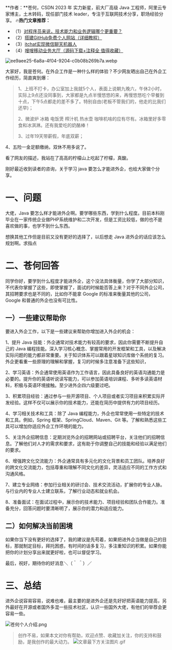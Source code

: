**作者：**苍何，CSDN 2023 年 实力新星，前大厂高级 Java 工程师，阿里云专家博主，土木转码，现任部门技术 leader，专注于互联网技术分享，职场经验分享。
🔥**热门文章推荐：**

- （1）[对程序员来说，技术能力和业务逻辑哪个更重要？](https://canghe.blog.csdn.net/article/details/133632205?spm=1001.2014.3001.5502)
- （2）[搭建GitHub免费个人网站（详细教程）](https://canghe.blog.csdn.net/article/details/95392429?spm=1001.2014.3001.5502)
- （3）[itchat实现微信聊天机器人](https://canghe.blog.csdn.net/article/details/92232985?spm=1001.2014.3001.5502)
- （4）[嗖嗖移动业务大厅（源码下载+注释全 值得收藏）](https://canghe.blog.csdn.net/article/details/83204418?spm=1001.2014.3001.5502)

![ee9aee25-6a8a-4f04-9204-c0b08b269b7a.webp](https://cdn.nlark.com/yuque/0/2023/webp/29495295/1698987283768-339eec23-5aa4-40ea-89db-e84b2d8f4baa.webp#averageHue=%238b8a7e&clientId=ue5de7fd5-74e4-4&from=drop&id=u4e6c45b4&originHeight=1024&originWidth=1792&originalType=binary&ratio=2&rotation=0&showTitle=false&size=277218&status=done&style=none&taskId=u045981b0-419f-4902-af94-2cab3d20edb&title=)

大家好，我是苍何。在外企工作是一种什么样的体验？不少网友晒出自己在外企工作经历，简直爽到爆：
> 1、上班不打卡，办公室加上我就5个人，表面上说朝九晚六，午休2小时，实际上9点还没同事到，大家都是九点半慢悠悠的来，再慢悠悠吃个早餐到十点，下午5点都走的差不多了。特别自由(老板不管我们的，他走的比我们还早)；
> 
> 2、微波炉 冰箱 电饭煲 榨汁机 热水壶 咖啡机啥的应有尽有。冰箱里好多零食和冰淇淋。还有我爱吃的奶酪棒！
> 
> 3、过年19天带薪假，年底双薪；
> 
4、五险一金足额缴纳，双休不用多说了。


看了网友的描述，我站在了高高的柠檬山上吃起了柠檬，真酸。

刚好最近收到读者的咨询，关于学习 java 要怎么才能进外企，也给大家做个分享。

# 一、问题

大佬，Java 要怎么样才能进外企啊。要学哪些东西，学到什么程度。目前本科刚毕业在一家传统企业做PHP系统维护和二次开发，但是工资比较低，做的也不是喜欢做的事，也学不到什么东西。

想换其他工作但是目前又没有更好的选择了，以后想走 Java 进外企的话应该怎么规划啊。求指点

# 二、苍何回答

同学你好，要学到什么程度才能进外企，这个没法具体衡量，你学了大部分知识，不代表你掌握了这些，即使掌握了，面试的时候能否答上来？对于不同外企公司，其招聘要求也是不同的，比如你不能拿 Google 的标准来衡量其他的公司，Google 和普通的外企也没有可比性。

## 一）一些建议帮助你
要进入外企工作，以下是一些建议来帮助你增加进入外企的机会：

1、提升 Java 技能：外企通常对技术能力有较高的要求，因此你需要不断提升自己的 Java 编程技能。深入学习核心概念、掌握常用的开发框架和工具，以及解决实际问题的能力都非常重要。关于知识体系可以跟着星球知识库做个系统的复习。外企更看重一些原理的理解和掌握，复习的时候多注意准备下这些知识，

2、学习英语：外企通常使用英语作为工作语言，因此具备良好的英语沟通能力是必要的。提升你的英语听说读写能力，可以参加英语培训课程、多听多读英语材料，积极与英语环境接触。至少进外企四六级要过吧。

3、积累项目经验：通过参与一些开源项目、个人项目或者实习项目来积累实际开发经验。这样不仅可以展示你的技术能力，还能在简历中提供有力的项目经历。

4、学习相关技术和工具：除了 Java 编程能力，外企也常常使用一些特定的技术和工具。例如，Spring 框架、SpringCloud、Maven、Git 等。了解和熟悉这些工具可以增加你适应外企工作环境的能力。

5、关注外企招聘信息：定期浏览外企的招聘网站或招聘平台，关注他们的招聘信息。了解他们对人才的需求和要求，这有助于你调整自己的技能和经验以满足他们的要求。

6、增强跨文化交流能力：外企通常具有多元化的文化背景和员工团队。培养良好的跨文化交流能力，包括尊重和理解不同文化的差异，灵活适应不同的工作方式和沟通风格。

7、建立专业网络：参加行业相关的研讨会、技术交流活动，扩展你的专业人脉。与行业内的专业人士建立联系，了解行业动态和就业机会。

8、准备面试：在面试过程中，展示你的技术能力、项目经验和团队合作能力。准备充分，回答问题时要清晰明了，展示你的潜力和适应能力。
## 二）如何解决当前困境
如果你当下没有更好的选择了，我的建议是先苟着，如果把进外企当做是自己的目标，那就制定目标，拜托困惑，有时间的话多复习，多注重知识的积累。如果你能把你的计划分享出来就更好啦，也可以督促学习。

最后，祝好，期待你的好消息＼（＾ ＾）／

# 三、总结

进外企说容易容易，说难也难，最主要的是进外企还是先好好把英语能力提高，另外最好在开源或者国外多混一些技术社区，认识一些国外大佬，有他们的举荐会更容易一些。

![苍何个人介绍.png](https://cdn.nlark.com/yuque/0/2023/png/29495295/1696255868903-dd1f63ce-d8a4-40d3-bb7a-2879c1d331a1.png#averageHue=%23a6bbbd&clientId=ub7322f39-98cc-4&from=ui&id=u9a4a5bf7&originHeight=500&originWidth=900&originalType=binary&ratio=2&rotation=0&showTitle=false&size=445580&status=done&style=none&taskId=uf832e99f-fd09-436e-b42e-f632bd37bb7&title=)

> 创作不易，如果本文对你有帮助，欢迎点赞、收藏加关注，你的支持和鼓励，是我创作的最大动力。
> ![文章最下方关注图片.gif](https://cdn.nlark.com/yuque/0/2023/gif/29495295/1695892885868-ec6c1fdb-e043-40e0-8b57-079a6050abd6.gif#averageHue=%23e6e1e0&clientId=u5e901b1f-45e4-4&from=ui&id=u8ab09020&originHeight=200&originWidth=640&originalType=binary&ratio=2&rotation=0&showTitle=false&size=137992&status=done&style=none&taskId=uc7faaa53-86b7-474a-974a-d55411ced53&title=)


